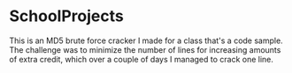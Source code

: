 # SchoolProjects

This is an MD5 brute force cracker I made for a class that's a code sample. The challenge was to minimize the number of lines for increasing amounts of extra credit, which over a couple of days I managed to crack one line.
